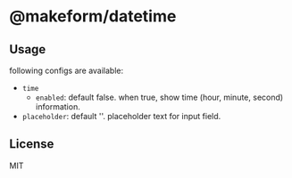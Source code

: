 # @makeform/datetime

## Usage

following configs are available:

 - `time`
   - `enabled`: default false. when true, show time (hour, minute, second) information.
 - `placeholder`: default ''. placeholder text for input field.


## License

MIT
